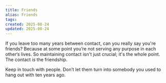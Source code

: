 ```yaml
---
title: Friends
alias: Friends
tags:
created: 2025-08-24
updated: 2025-08-24
---
```


If you leave too many years between contact, can you really say you're friends? Because at some point you’re not serving any purpose in each other‘s lives. So maintaining contact isn't just crucial; it's the whole point. The contact *is* the friendship.

Keep in touch with people. Don’t let them turn into somebody you used to hang out with ten years ago.